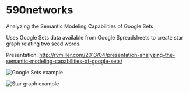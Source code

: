 # 590networks
Analyzing the Semantic Modeling Capabilities of Google Sets

Uses Google Sets data available from Google Spreadsheets to create star graph relating two seed words.

Presentation: http://rvmiller.com/2013/04/presentation-analyzing-the-semantic-modeling-capabilities-of-google-sets/

![Google Sets example](http://i.imgur.com/QzROKU2.png)

![Star graph example](http://i.imgur.com/cWLLEHG.png)
